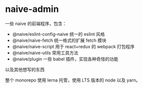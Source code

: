# naive-admin

一些 naive 的前端程序，包含：

- @naive/eslint-config-naive 统一的 eslint 风格
- @naive/naive-fetch 统一格式的扩展 fetch 模块
- @naive/naive-script 用于 react+redux 的 webpack 打包程序
- @naive/naive-utils 常用工具方法
- @naive/plugin 一些 babel 插件，实现各种奇怪的功能

以及其他想写的东西

整个 monorepo 使用 lerna 托管，使用 LTS 版本的 node 以及 yarn。
